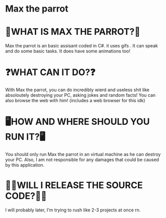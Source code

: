 # Max the parrot

# 🦜WHAT IS MAX THE PARROT?🦜
Max the parrot is an basic assisant coded in C#. it uses gifs . It can speak and do some basic tasks. It does have some animations too!
# ❓WHAT CAN IT DO?❓
With Max the parrot, you can do incredibly wierd and useless shit like absoloutely destroying your PC, asking jokes and random facts! You can also browse the web with him! (includes a web browser for this idk)
# 🖥️HOW AND WHERE SHOULD YOU RUN IT?🖥️
You should only run Max the parrot in an virtual machine as he can destroy your PC. Also, I am not responsible for any damages that could be caused by this application.
# 👨‍💻WILL I RELEASE THE SOURCE CODE?👨‍💻
I will probably later, I'm trying to rush like 2-3 projects at once rn.
